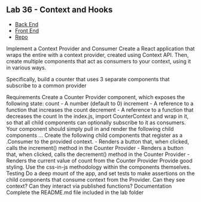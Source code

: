 ## Lab 36 - Context and Hooks

- [Back End](https://codesandbox.io/s/ol6lynpj66)
- [Front End](https://ol6lynpj66.codesandbox.io/)
- [Repo](https://github.com/mattoattacko/lab-36-context-hooks)

Implement a Context Provider and Consumer
Create a React application that wraps the entire <App/> with a context provider, created using Context API. Then, create multiple components that act as consumers to your context, using it in various ways.

Specifically, build a counter that uses 3 separate components that subscribe to a common provider

Requirements
Create a Counter Provider component, which exposes the following state:
count - A number (default to 0)
increment - A reference to a function that increases the count
decrement - A reference to a function that decreases the count
In the index.js, import CounterContext and wrap <App /> in it, so that all child components can optionally subscribe to it as consumers.
Your <App /> component should simply pull in and render the following child components ...
Create the following child components that register as a .Consumer to the provided context.
<Incrementer /> - Renders a button that, when clicked, calls the increment() method in the Counter Provider
<Decrementer /> - Renders a button that, when clicked, calls the decrement() method in the Counter Provider
<Counter /> - Renders the current value of count from the Counter Provider
Provide good styling. Use the css-in-js methodology within the components themselves.
Testing
Do a deep mount of the app, and set tests to make assertions on the child components that consume context from the Provider.
Can they see context?
Can they interact via published functions?
Documentation
Complete the README.md file included in the lab folder
